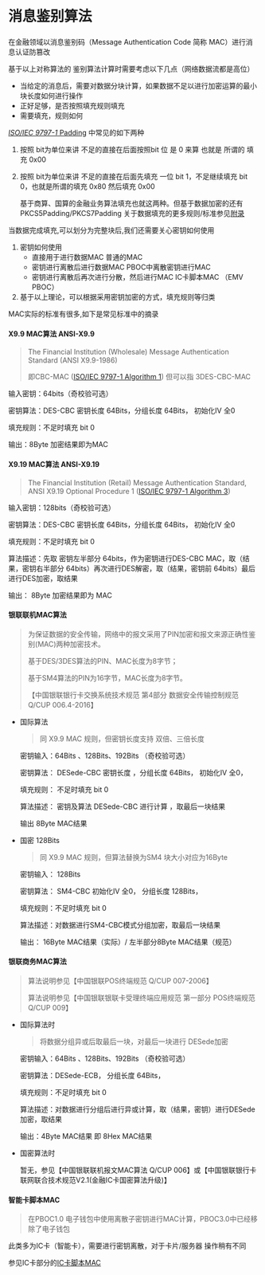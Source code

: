 # 消息鉴别算法

### 

在金融领域以消息鉴别码（Message Authentication Code 简称 MAC）进行消息认证防篡改

基于以上对称算法的 鉴别算法计算时需要考虑以下几点（网络数据流都是高位）

* 当给定的消息后，需要对数据分块计算，如果数据不足以进行加密运算的最小块长度如何进行操作
* 正好足够，是否按照填充规则填充
* 需要填充，规则如何

[_ISO/IEC 9797-1_ Padding](https://en.wikipedia.org/wiki/ISO/IEC_9797-1#Padding) 中常见的如下两种

1. 按照 bit为单位来讲 不足的直接在后面按照bit 位 是 0 来算 也就是 所谓的 填充 0x00
2. 按照 bit为单位来讲 不足的直接在后面先填充 一位 bit 1，不足继续填充 bit 0，也就是所谓的填充 0x80 然后填充 0x00  

    基于商算、国算的金融业务算法填充也就这两种。但基于数据加密的还有PKCS5Padding/PKCS7Padding 关于数据填充的更多规则/标准参见[附录](fu-lu/untitled/shu-ju-tian-chong-gui-ze-biao-zhun.md)

当数据完成填充,可以划分为完整块后,我们还需要关心密钥如何使用

1. 密钥如何使用
   * 直接用于进行数据MAC                                                普通的MAC
   * 密钥进行离散后进行数据MAC                                    PBOC中离散密钥进行MAC
   * 密钥进行离散后再次进行分散，然后进行MAC        IC卡脚本MAC     （EMV PBOC）
2. 基于以上理论，可以根据采用密钥加密的方式，填充规则等归类

MAC实际的标准有很多,如下是常见标准中的摘录

#### X9.9 MAC算法 ANSI-X9.9

> The Financial Institution \(Wholesale\) Message Authentication Standard \(ANSI X9.9-1986\)
>
> 即CBC-MAC \([ISO/IEC 9797-1 Algorithm 1](https://en.wikipedia.org/wiki/ISO/IEC_9797-1#MAC_algorithm_1)\) 但可以指 3DES-CBC-MAC

输入密钥：64bits（奇校验可选）

密钥算法：DES-CBC 密钥长度 64Bits，分组长度 64Bits， 初始化IV 全0

填充规则：不足时填充 bit 0

输出：8Byte 加密结果即为MAC

#### X9.19 MAC算法 ANSI-X9.19

> The Financial Institution \(Retail\) Message Authentication Standard, ANSI X9.19 Optional Procedure 1 \([ISO/IEC 9797-1 Algorithm 3](https://en.wikipedia.org/wiki/ISO/IEC_9797-1#MAC_algorithm_3)\)

输入密钥：128bits（奇校验可选）

密钥算法：DES-CBC 密钥长度 64Bits，分组长度 64Bits， 初始化IV 全0

填充规则：不足时填充 bit 0

算法描述：先取 密钥左半部分 64bits，作为密钥进行DES-CBC MAC，取（结果，密钥右半部分 64bits）再次进行DES解密，取（结果，密钥前 64bits）最后进行DES加密，取结果

输出： 8Byte 加密结果即为 MAC

#### 银联联机MAC算法

> 为保证数据的安全传输，网络中的报文采用了PIN加密和报文来源正确性鉴别\(MAC\)两种加密技术。
>
> 基于DES/3DES算法的PIN、MAC长度为8字节；
>
> 基于SM4算法的PIN为16字节，MAC长度为8字节。
>
> 【中国银联银行卡交换系统技术规范 第4部分 数据安全传输控制规范 Q/CUP 006.4-2016】

* 国际算法

  > 同 X9.9 MAC 规则，但密钥长度支持 双倍、三倍长度

  密钥输入：64Bits 、128Bits、192Bits （奇校验可选）

  密钥算法： DESede-CBC 密钥长度 ，分组长度 64Bits， 初始化IV 全0，

  填充规则： 不足时填充 bit 0

  算法描述： 密钥及算法 DESede-CBC 进行计算 ，取最后一块结果

  输出 8Byte MAC结果

* 国密 128Bits

  > 同 X9.9 MAC 规则，但算法替换为SM4 块大小对应为16Byte

  密钥输入： 128Bits

  密钥算法： SM4-CBC 初始化IV 全0， 分组长度 128Bits，

  填充规则：不足时填充 bit 0

  算法描述：对数据进行SM4-CBC模式分组加密，取最后一块结果

  输出： 16Byte MAC结果（实际）/ 左半部分8Byte MAC结果（规范）

#### 银联商务MAC算法

> 算法说明参见【中国银联POS终端规范 Q/CUP 007-2006】
>
> 算法说明参见【中国银联银联卡受理终端应用规范 第一部分 POS终端规范 Q/CUP 009】

* 国际算法时

  > 将数据分组异或后取最后一块，对最后一块进行 DESede加密

  密钥输入：64Bits 、128Bits、192Bits （奇校验可选）

  密钥算法：DESede-ECB， 分组长度 64Bits，

  填充规则：不足时填充 bit 0

  算法描述：对数据进行分组后进行异或计算，取（结果，密钥）进行DESede加密，取结果

  输出：4Byte MAC结果 即 8Hex MAC结果

* 国密算法时

  暂无，参见【中国银联联机报文MAC算法 Q/CUP 006】或【中国银联银行卡联网联合技术规范V2.1\(金融IC卡国密算法升级\)】

#### 智能卡脚本MAC

> 在PBOC1.0 电子钱包中使用离散子密钥进行MAC计算，PBOC3.0中已经移除了电子钱包

此类多为IC卡（智能卡），需要进行密钥离散，对于卡片/服务器 操作稍有不同

参见IC卡部分的[IC卡脚本MAC](ic-ka-jiao-ben-an-quan-xiang-guan.md#ic-ka-jiao-ben-mac)


